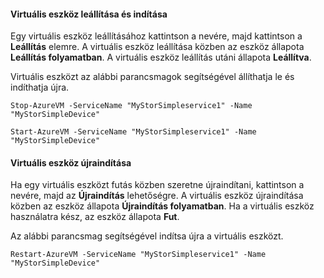 #### <a name="to-stop-and-start-a-virtual-device"></a>Virtuális eszköz leállítása és indítása
Egy virtuális eszköz leállításához kattintson a nevére, majd kattintson a **Leállítás** elemre. A virtuális eszköz leállítása közben az eszköz állapota **Leállítás folyamatban**. A virtuális eszköz leállítás utáni állapota **Leállítva**.

Virtuális eszközt az alábbi parancsmagok segítségével állíthatja le és indíthatja újra.

`Stop-AzureVM -ServiceName "MyStorSimpleservice1" -Name "MyStorSimpleDevice"`

`Start-AzureVM -ServiceName "MyStorSimpleservice1" -Name "MyStorSimpleDevice"`

#### <a name="to-restart-a-virtual-device"></a>Virtuális eszköz újraindítása
Ha egy virtuális eszközt futás közben szeretne újraindítani, kattintson a nevére, majd az **Újraindítás** lehetőségre. A virtuális eszköz újraindítása közben az eszköz állapota **Újraindítás folyamatban**. Ha a virtuális eszköz használatra kész, az eszköz állapota **Fut**.

Az alábbi parancsmag segítségével indítsa újra a virtuális eszközt.

`Restart-AzureVM -ServiceName "MyStorSimpleservice1" -Name "MyStorSimpleDevice"`



<!--HONumber=Nov16_HO2-->


